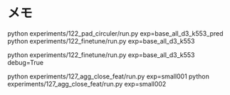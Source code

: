 # メモ

python experiments/122_pad_circuler/run.py exp=base_all_d3_k553_pred
python experiments/122_finetune/run.py exp=base_all_d3_k553





python experiments/122_finetune/run.py exp=base_all_d3_k553 debug=True


python experiments/127_agg_close_feat/run.py exp=small001
python experiments/127_agg_close_feat/run.py exp=small002
